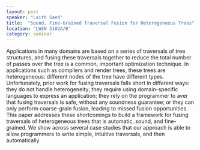 ```yaml
---
layout: post
speaker: "Laith Saed"
title:  "Sound, Fine-Grained Traversal Fusion for Heterogeneous Trees"
location: "LWSN 3102A/B"
category: seminar
---
```


Applications in many domains are based on a series of traversals
of tree structures, and fusing  these traversals together to
reduce the total number of passes over the tree is a common,
important optimization technique. In applications such as
compilers and render trees, these trees are heterogeneous:
different nodes of the tree have different types. Unfortunately,
prior work for fusing traversals falls short in different
ways: they do not handle heterogeneity; they require using
domain-specific languages to express an application; they
rely on the programmer to aver that fusing traversals is safe,
without any soundness guarantee; or they can only perform
coarse-grain fusion, leading to missed fusion opportunities.
This paper addresses these shortcomings to build a framework
for fusing traversals of heterogeneous trees that is
automatic, sound, and fine-grained. We show across several
case studies that our approach is able to allow programmers
to write simple, intuitive traversals, and then automatically

